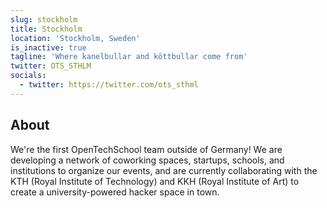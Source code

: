 ```yaml
---
slug: stockholm
title: Stockholm
location: 'Stockholm, Sweden'
is_inactive: true
tagline: 'Where kanelbullar and köttbullar come from'
twitter: OTS_STHLM
socials:
  - twitter: https://twitter.com/ots_sthml
---
```


## About

We're the first OpenTechSchool team outside of Germany! We are developing
a network of coworking spaces, startups, schools, and institutions to
organize our events, and are currently collaborating with the KTH
(Royal Institute of Technology) and KKH (Royal Institute of Art) to
create a university-powered hacker space in town.
